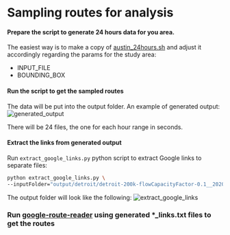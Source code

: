 # Sampling routes for analysis
#### Prepare the script to generate 24 hours data for you area.
The easiest way is to make a copy of [austin_24hours.sh](austin_24hours.sh) and adjust it accordingly regarding the params for the study area:
 - INPUT_FILE
 - BOUNDING_BOX

#### Run the script to get the sampled routes
The data will be put into the output folder. An example of generated output:
![generated_output](https://user-images.githubusercontent.com/5107562/82683406-2e4e1100-9c7b-11ea-9625-e11684fd50f8.png)

There will be 24 files, the one for each hour range in seconds.

#### Extract the links from generated output
Run `extract_google_links.py` python script to extract Google links to separate files:
```bash
python extract_google_links.py \
--inputFolder="output/detroit/detroit-200k-flowCapacityFactor-0.1__2020-05-19_12-56-04_ayp/ITERS/it.10"
``` 
The output folder will look like the following:
![extract_google_links](https://user-images.githubusercontent.com/5107562/82683902-f7c4c600-9c7b-11ea-9047-0d57fc110f60.png)


### Run [google-route-reader](https://github.com/REASY/google-route-reader) using generated *_links.txt files to get the routes